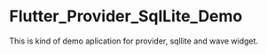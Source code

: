 # Flutter_Provider_SqlLite_Demo

This is kind of  demo aplication for provider, sqllite and wave widget.


